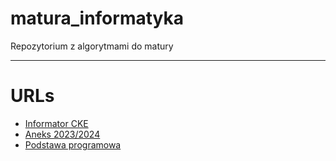 # matura_informatyka
Repozytorium z algorytmami do matury


---
# URLs
- [Informator CKE](https://cke.gov.pl/images/_EGZAMIN_MATURALNY_OD_2023/Informatory/Informator_EM2023_informatyka.pdf)
- [Aneks 2023/2024](https://cke.gov.pl/images/_EGZAMIN_MATURALNY_OD_2023/Informatory/2023/Aneks_2023_2024_informatyka_EM_F23.pdf)
- [Podstawa programowa](https://pastebin.com/ZupJDfFt)
